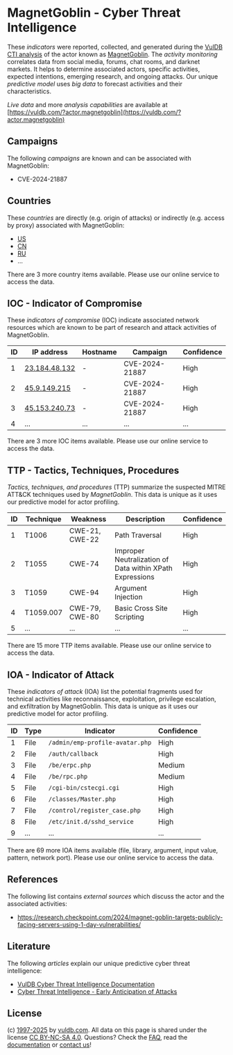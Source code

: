 # MagnetGoblin - Cyber Threat Intelligence

These _indicators_ were reported, collected, and generated during the [VulDB CTI analysis](https://vuldb.com/?kb.cti) of the actor known as [MagnetGoblin](https://vuldb.com/?actor.magnetgoblin). The _activity monitoring_ correlates data from social media, forums, chat rooms, and darknet markets. It helps to determine associated actors, specific activities, expected intentions, emerging research, and ongoing attacks. Our unique _predictive model_ uses _big data_ to forecast activities and their characteristics.

_Live data_ and more _analysis capabilities_ are available at [https://vuldb.com/?actor.magnetgoblin](https://vuldb.com/?actor.magnetgoblin)

## Campaigns

The following _campaigns_ are known and can be associated with MagnetGoblin:

* CVE-2024-21887

## Countries

These _countries_ are directly (e.g. origin of attacks) or indirectly (e.g. access by proxy) associated with MagnetGoblin:

* [US](https://vuldb.com/?country.us)
* [CN](https://vuldb.com/?country.cn)
* [RU](https://vuldb.com/?country.ru)
* ...

There are 3 more country items available. Please use our online service to access the data.

## IOC - Indicator of Compromise

These _indicators of compromise_ (IOC) indicate associated network resources which are known to be part of research and attack activities of MagnetGoblin.

ID | IP address | Hostname | Campaign | Confidence
-- | ---------- | -------- | -------- | ----------
1 | [23.184.48.132](https://vuldb.com/?ip.23.184.48.132) | - | CVE-2024-21887 | High
2 | [45.9.149.215](https://vuldb.com/?ip.45.9.149.215) | - | CVE-2024-21887 | High
3 | [45.153.240.73](https://vuldb.com/?ip.45.153.240.73) | - | CVE-2024-21887 | High
4 | ... | ... | ... | ...

There are 3 more IOC items available. Please use our online service to access the data.

## TTP - Tactics, Techniques, Procedures

_Tactics, techniques, and procedures_ (TTP) summarize the suspected MITRE ATT&CK techniques used by _MagnetGoblin_. This data is unique as it uses our predictive model for actor profiling.

ID | Technique | Weakness | Description | Confidence
-- | --------- | -------- | ----------- | ----------
1 | T1006 | CWE-21, CWE-22 | Path Traversal | High
2 | T1055 | CWE-74 | Improper Neutralization of Data within XPath Expressions | High
3 | T1059 | CWE-94 | Argument Injection | High
4 | T1059.007 | CWE-79, CWE-80 | Basic Cross Site Scripting | High
5 | ... | ... | ... | ...

There are 15 more TTP items available. Please use our online service to access the data.

## IOA - Indicator of Attack

These _indicators of attack_ (IOA) list the potential fragments used for technical activities like reconnaissance, exploitation, privilege escalation, and exfiltration by MagnetGoblin. This data is unique as it uses our predictive model for actor profiling.

ID | Type | Indicator | Confidence
-- | ---- | --------- | ----------
1 | File | `/admin/emp-profile-avatar.php` | High
2 | File | `/auth/callback` | High
3 | File | `/be/erpc.php` | Medium
4 | File | `/be/rpc.php` | Medium
5 | File | `/cgi-bin/cstecgi.cgi` | High
6 | File | `/classes/Master.php` | High
7 | File | `/control/register_case.php` | High
8 | File | `/etc/init.d/sshd_service` | High
9 | ... | ... | ...

There are 69 more IOA items available (file, library, argument, input value, pattern, network port). Please use our online service to access the data.

## References

The following list contains _external sources_ which discuss the actor and the associated activities:

* https://research.checkpoint.com/2024/magnet-goblin-targets-publicly-facing-servers-using-1-day-vulnerabilities/

## Literature

The following _articles_ explain our unique predictive cyber threat intelligence:

* [VulDB Cyber Threat Intelligence Documentation](https://vuldb.com/?kb.cti)
* [Cyber Threat Intelligence - Early Anticipation of Attacks](https://www.scip.ch/en/?labs.20201022)

## License

(c) [1997-2025](https://vuldb.com/?kb.changelog) by [vuldb.com](https://vuldb.com/?kb.about). All data on this page is shared under the license [CC BY-NC-SA 4.0](https://creativecommons.org/licenses/by-nc-sa/4.0/). Questions? Check the [FAQ](https://vuldb.com/?kb.faq), read the [documentation](https://vuldb.com/?kb) or [contact us](https://vuldb.com/?contact)!
